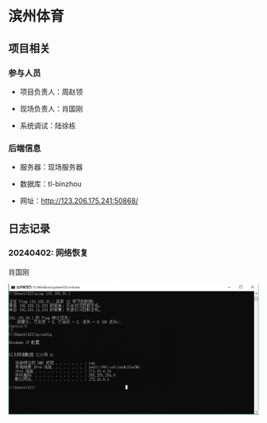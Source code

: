 # 滨州体育

## 项目相关

### 参与人员

- 项目负责人：周赵领

- 现场负责人：肖国刚

- 系统调试：陆徐栋

### 后端信息

- 服务器：现场服务器

- 数据库：tl-binzhou

- 网址：<http://123.206.175.241:50868/>

## 日志记录

### 20240402: 网络恢复

肖国刚

![alt text](./img/ip240402.png)
